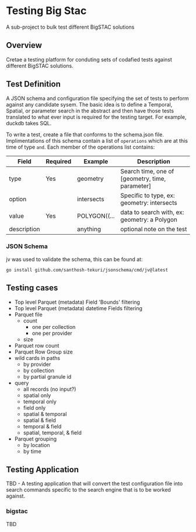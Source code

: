 # Testing Big Stac

A sub-project to bulk test different BigSTAC solutions

## Overview

Cretae a testing platform for conduting sets of codafied tests against different BigSTAC solutions.

## Test Definition

A JSON schema and configuration file specifying the set of tests to perform against any candidate sysem. The basic idea is to define a Temporal, Spatial, or parameter search in the abstract and then have those tests translated to what ever input is required for the testing target. For example, duckdb takes SQL.

To write a test, create a file that conforms to the schema.json file. Implimentations of this schema contain a list of `operations` which are at this time of type `and`. Each member of the operations list contains:

| Field       | Required | Example      | Description |
| ----------- | -------- | ------------ | ----------- |
| type        | Yes      | geometry     | Search time, one of [geometry, time, parameter]
| option      |          | intersects   | Specific to type, ex: geometry: intersects
| value       | Yes      | POLYGON((... | data to search with, ex: geometry: a Polygon
| description |          | anything     | optional note on the test

### JSON Schema

jv was used to validate the schema, this can be found at:

    go install github.com/santhosh-tekuri/jsonschema/cmd/jv@latest

## Testing cases

* Top level Parquet (metadata) Field 'Bounds' filtering
* Top level Parquet (metadata) datetime Fields filtering
* Parquet file
	* count
		* one per collection
		* one per provider
	* size
* Parquet row count
* Parquet Row Group size
* wild cards in paths
	* by provider
	* by collection
	* by partial granule id
* query
	* all records (no input?)
	* spatial only
	* temporal only
	* field only
	* spatial & temporal
	* spatial & field
	* temporal & field
	* spatial, temporal, & field
* Parquet grouping
	* by location
	* by time

## Testing Application

TBD - A testing application that will convert the test configuration file into search commands specific to the search engine that is to be worked against.

### bigstac

TBD
